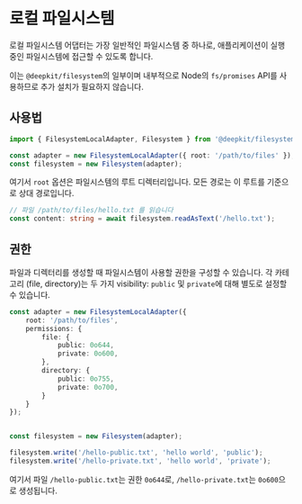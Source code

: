 # 로컬 파일시스템

로컬 파일시스템 어댑터는 가장 일반적인 파일시스템 중 하나로, 애플리케이션이 실행 중인 파일시스템에 접근할 수 있도록 합니다.

이는 `@deepkit/filesystem`의 일부이며 내부적으로 Node의 `fs/promises` API를 사용하므로 추가 설치가 필요하지 않습니다.

## 사용법

```typescript
import { FilesystemLocalAdapter, Filesystem } from '@deepkit/filesystem';

const adapter = new FilesystemLocalAdapter({ root: '/path/to/files' });
const filesystem = new Filesystem(adapter);
```

여기서 `root` 옵션은 파일시스템의 루트 디렉터리입니다. 모든 경로는 이 루트를 기준으로 상대 경로입니다.

```typescript
// 파일 /path/to/files/hello.txt 를 읽습니다
const content: string = await filesystem.readAsText('/hello.txt');
```

## 권한

파일과 디렉터리를 생성할 때 파일시스템이 사용할 권한을 구성할 수 있습니다. 각 카테고리 (file, directory)는 두 가지 visibility: `public` 및 `private`에 대해 별도로 설정할 수 있습니다.

```typescript
const adapter = new FilesystemLocalAdapter({
    root: '/path/to/files',
    permissions: {
        file: {
            public: 0o644,
            private: 0o600,
        },
        directory: {
            public: 0o755,
            private: 0o700,
        }
    }
});


const filesystem = new Filesystem(adapter);

filesystem.write('/hello-public.txt', 'hello world', 'public');
filesystem.write('/hello-private.txt', 'hello world', 'private');
```

여기서 파일 `/hello-public.txt`는 권한 `0o644`로, `/hello-private.txt`는 `0o600`으로 생성됩니다.